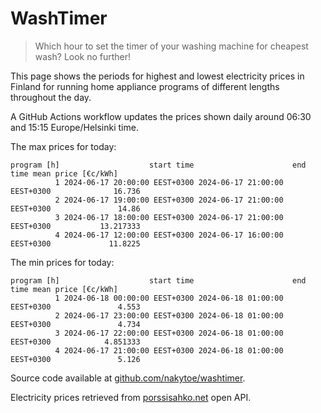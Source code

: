 
# WashTimer

> Which hour to set the timer of your washing machine for cheapest wash? Look no further!

This page shows the periods for highest and lowest electricity prices in Finland 
for running home appliance programs of different lengths throughout the day. 

A GitHub Actions workflow updates the prices shown daily around 06:30 and 15:15 Europe/Helsinki time.

The max prices for today:

	program [h]                    start time                      end time mean price [€c/kWh]
	          1 2024-06-17 20:00:00 EEST+0300 2024-06-17 21:00:00 EEST+0300              16.736
	          2 2024-06-17 19:00:00 EEST+0300 2024-06-17 21:00:00 EEST+0300               14.86
	          3 2024-06-17 18:00:00 EEST+0300 2024-06-17 21:00:00 EEST+0300           13.217333
	          4 2024-06-17 12:00:00 EEST+0300 2024-06-17 16:00:00 EEST+0300             11.8225

The min prices for today:

	program [h]                    start time                      end time mean price [€c/kWh]
	          1 2024-06-18 00:00:00 EEST+0300 2024-06-18 01:00:00 EEST+0300               4.553
	          2 2024-06-17 23:00:00 EEST+0300 2024-06-18 01:00:00 EEST+0300               4.734
	          3 2024-06-17 22:00:00 EEST+0300 2024-06-18 01:00:00 EEST+0300            4.851333
	          4 2024-06-17 21:00:00 EEST+0300 2024-06-18 01:00:00 EEST+0300               5.126


Source code available at [github.com/nakytoe/washtimer](https://github.com/nakytoe/washtimer).

Electricity prices retrieved from [porssisahko.net](https://porssisahko.net/api) open API.
